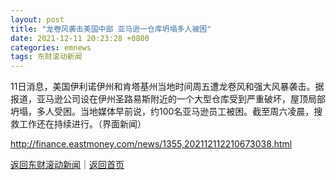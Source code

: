 ```yaml
---
layout: post
title: "龙卷风袭击美国中部 亚马逊一仓库坍塌多人被困"
date: 2021-12-11 20:23:28 +0800
categories: emnews
tags: 东财滚动新闻
---
```


11日消息，美国伊利诺伊州和肯塔基州当地时间周五遭龙卷风和强大风暴袭击。据报道，亚马逊公司设在伊州圣路易斯附近的一个大型仓库受到严重破坏，屋顶局部坍塌，多人受困。当地媒体早前说，约100名亚马逊员工被困。截至周六凌晨，搜救工作还在持续进行。（界面新闻）

<http://finance.eastmoney.com/news/1355,202112112210673038.html>

[返回东财滚动新闻](//finews.withounder.com/emnews/)｜[返回首页](//finews.withounder.com/)